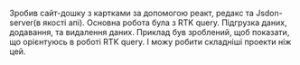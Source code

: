 Зробив сайт-дошку з картками за допомогою реакт, редакс та Jsdon-server(в якості апі). Основна робота була з RTK query. Підгрузка даних, додавання, та видалення даних.
Приклад був зроблений, щоб показати, що орієнтуюсь в роботі RTK query. І можу робити складніші проекти ніж цей.